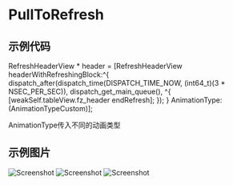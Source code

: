 # PullToRefresh

## 示例代码
RefreshHeaderView * header =  [RefreshHeaderView headerWithRefreshingBlock:^{
dispatch_after(dispatch_time(DISPATCH_TIME_NOW, (int64_t)(3 * NSEC_PER_SEC)), dispatch_get_main_queue(), ^{
[weakSelf.tableView.fz_header endRefresh];
});
} AnimationType:(AnimationTypeCustom)];

AnimationType传入不同的动画类型


## 示例图片

![Screenshot](https://github.com/wangxin1991/PullToRefreshView/blob/master/示例图片.gif)
![Screenshot](https://github.com/wangxin1991/PullToRefreshView/blob/master/示例图片1.gif)
![Screenshot](https://github.com/wangxin1991/PullToRefreshView/blob/master/示例图片2.gif)

